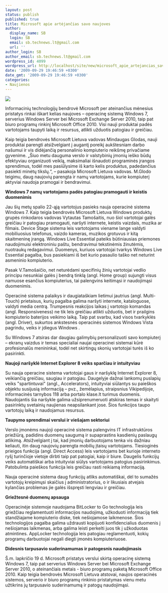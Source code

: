 ```yaml
---
layout: post
status: publish
published: true
title: Microsoft apie artėjančias savo naujoves
author:
  display_name: SB
  login: SB
  email: sb.technews.lt@gmail.com
  url: ''
author_login: SB
author_email: sb.technews.lt@gmail.com
wordpress_id: 4099
wordpress_url: http://localhost/site/new/microsoft_apie_artejancias_savo_naujoves/
date: '2009-09-29 19:46:59 +0300'
date_gmt: '2009-09-29 19:46:59 +0300'
categories:
- Naujienos
---
```

<div class="imgright"><img src="http://t2.gstatic.com/images?q=tbn:eaf-34UezhfNcM:http://1.bp.blogspot.com/_9xi6i03ezvE/SiqjksHqqeI/AAAAAAAAMhs/ukUcoK-PpLo/s400/win7-box-art.jpg"  /></div>
<p>Informacinių technologijų bendrovė Microsoft per ateinančius mėnesius pristatys rinkai iškart kelias naujoves – operacinę sistemą Windows 7, serverius Windows Server bei Microsoft Exchange Server 2010, taip pat biuro programų rinkinį Microsoft Office 2010. Visi nauji produktai padės vartotojams taupyti laiką ir resursus, atlikti užduotis patogiau ir greičiau. </p>
<p>Kaip teigia bendrovės Microsoft Lietuva vadovas Mindaugas Glodas, nauji produktai parengti atsižvelgiant į augantį poreikį aukštesniam darbo našumui ir vis didėjančią personalinio kompiuterio reikšmę privačiame gyvenime. „Šiuo metu dauguma verslo ir valstybinių įmonių ieško būdų efektyviau organizuoti veiklą, maksimaliai išnaudoti programinės įrangos sprendimus, todėl mes pasiūlysime iš karto kelis produktus, padedančius pasiekti minėtų tikslų.“, – pasakoja Microsoft Lietuva vadovas. M.Glodo teigimu, daug naujovių parengta ir namų vartotojams, kurie kompiuterį aktyviai naudoja pramogai ir bendravimui.</p>
<p><b>Windows 7 namų vartotojams padės patogiau pramogauti ir keistis duomenimis</b></p>
<p>Jau šių metų spalio 22-ąją vartotojus pasieks nauja operacinė sistema Windows 7. Kaip teigia bendrovės Microsoft Lietuva Windows produktų grupės rinkodaros vadovas Vytautas Tamošaitis, nuo šiol vartotojai galės greičiau ir patogiau pramogauti, naršyti internete, keistis vaizdais, muzika ar filmais. Device Stage sistema leis vartotojams viename lange valdyti mobiliuosius telefonus, vaizdo kameras, muzikos grotuvus ir kitą skaitmeninę įrangą. Windows Live Essential pateiks būtiniausias priemones naudojimuisi elektroniniu paštu, bendravimui tekstinėmis žinutėmis, nuotraukų redagavimui. Duomenys, kuriuos vartotojai tvarkys Windows Live Essential pagalba, bus pasiekiami iš bet kurio pasaulio taško net neturint asmeninio kompiuterio.</p>
<p>Pasak V.Tamošaičio, net neturėdami specifinių žinių vartotojai vedlio principu nesunkiai galės į bendrą tinklą (angl. Home group) sujungti visus namuose esančius kompiuterius, tai palengvins keitimąsi ir naudojimąsi duomenimis.</p>
<p>Operacinė sistema palaikys ir daugiataškiam lietimui jautrius (angl. Multi-Touch) prietaisus, kurių pagalba galima naršyti internete, kataloguose, valdyti media centrą.  Trumpesnis reakcijos laikas į vartotojo komandas (angl. Responsiveness) ne tik leis greičiau atlikti užduotis, bet ir prailgins kompiuterio baterijos veikimo laiką. Taip pat svarbu, kad visos tvarkyklės (angl. Driver), sukurtos ankstesnės operacinės sistemos Windows Vista pagrindu, veiks ir įdiegus Windows .</p>
<p>Su Windows 7 atsiras dar daugiau galimybių personalizuoti savo kompiuterį – ekranų vaizdus ir temas specialiai naujai operacinei sistemai kūrė profesionalūs menininkai, todėl net skirtingų skonių vartotojai turės iš ko pasirinkti.</p>
<p><b>Naujoji naršyklė Internet Explorer 8 veiks sparčiau ir intuityviau</b></p>
<p>Su nauja operacine sistema vartotojai gaus ir naršyklę Internet Explorer 8, veikiančią greičiau, saugiau ir patogiau. Daugelyje dažnai lankomų puslapių veiks "spartintuvai" (angl., Accelerators), intuityviai siūlantys su paieškos objektu susijusią informaciją – pvz., žemėlapius, straipsnius Vikipedijoje, informacinės tarnybos 118 arba portalo klase.lt turimus duomenis. Naudojantis šia naršykle galima užsiprenumeruoti atskiras temas ir skaityti pasirinktų svetainių naujienas neapsilankant jose. Šios funkcijos taupo vartotojų laiką ir naudojamus resursus.</p>
<p><b>Taupymo sprendimai verslui ir viešajam sektoriui</b></p>
<p>Verslo įmonėms naujoji operacinė sistema palengvins IT infrastruktūros priežiūrą, padidins duomenų saugumą ir supaprastins kasdienių paslaugų atlikimą. Atsižvelgiant į tai, kad įmonių darbuotojams tenka vis dažniau keliauti, itin daug naujovių parengta mobilių įtaisų vartotojams. Tiesioginės prieigos funkcija (angl. Direct Access) leis vartotojams bet kurioje interneto ryšį turinčioje vietoje dirbti taip pat patogiai, kaip ir biure. Daugelis funkcijų veiks automatiškai arba intuityviai siūlys vartotojams patogius pasirinkimus. Patobulinta paieškos funkcija leis greičiau rasti reikiamą informaciją.</p>
<p>Nauja operacinė  sistema daug funkcijų atliks automatiškai, dėl to sumažės vartotojų kreipimųsi skaičius į administratorius, o ir likusiais atvejais kylančias problemas jie galės išspręsti lengviau ir greičiau.</p>
<p><b>Griežtesnė duomenų apsauga</b></p>
<p>Operacinėje sistemoje naudojama BitLocker to Go technologija leis griežčiau reglamentuoti informacijos naudojimą, užkoduoti informaciją tiek standžiajame kompiuterio diske, tiek nešiojamose laikmenose. Šios technologijos pagalba galima uždrausti kopijuoti konfidencialius duomenis į nešiojamas laikmenas, arba galima leisti perkelti juos tik į užkoduotas atmintines. AppLocker technologija leis patogiau reglamentuoti, kokių programų darbuotojai negali diegti įmonės kompiuteriuose.  </p>
<p><b>Didesnis tarpusavio suderinamumas ir patogesnis naudojimasis</b></p>
<p>Š.m. lapkričio 19 d. Microsoft pristatys verslui skirtą operacinę sistemą Windows 7, taip pat serverius Windows Server bei Microsoft Exchange Server 2010, o ateinančiais metais - biuro programų paketą Microsoft Office 2010. Kaip teigia bendrovės Microsoft Lietuva atstovai, naujos operacinės sistemos, serverio ir biuro programų rinkinio pristatymas vienu metu užtikrins jų tarpusavio suderinamumą ir patogų naudojimąsi.  </p>

